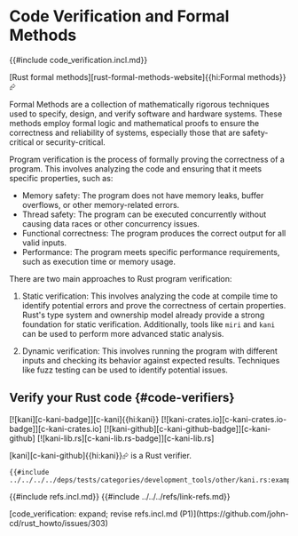 # Code Verification and Formal Methods

{{#include code_verification.incl.md}}

[Rust formal methods][rust-formal-methods-website]{{hi:Formal methods}}⮳

Formal Methods are a collection of mathematically rigorous techniques used to specify, design, and verify software and hardware systems. These methods employ formal logic and mathematical proofs to ensure the correctness and reliability of systems, especially those that are safety-critical or security-critical.

Program verification is the process of formally proving the correctness of a program. This involves analyzing the code and ensuring that it meets specific properties, such as:

- Memory safety: The program does not have memory leaks, buffer overflows, or other memory-related errors.
- Thread safety: The program can be executed concurrently without causing data races or other concurrency issues.
- Functional correctness: The program produces the correct output for all valid inputs.
- Performance: The program meets specific performance requirements, such as execution time or memory usage.

There are two main approaches to Rust program verification:

1. Static verification: This involves analyzing the code at compile time to identify potential errors and prove the correctness of certain properties. Rust's type system and ownership model already provide a strong foundation for static verification. Additionally, tools like `miri` and `kani` can be used to perform more advanced static analysis.

2. Dynamic verification: This involves running the program with different inputs and checking its behavior against expected results. Techniques like fuzz testing can be used to identify potential issues.

## Verify your Rust code {#code-verifiers}

[![kani][c-kani-badge]][c-kani]{{hi:kani}}
[![kani-crates.io][c-kani-crates.io-badge]][c-kani-crates.io]
[![kani-github][c-kani-github-badge]][c-kani-github]
[![kani-lib.rs][c-kani-lib.rs-badge]][c-kani-lib.rs]

[kani][c-kani-github]{{hi:kani}}⮳ is a Rust verifier.

```rust,editable
{{#include ../../../../deps/tests/categories/development_tools/other/kani.rs:example}}
```

{{#include refs.incl.md}}
{{#include ../../../refs/link-refs.md}}

<div class="hidden">
[code_verification: expand; revise refs.incl.md (P1)](https://github.com/john-cd/rust_howto/issues/303)
</div>
